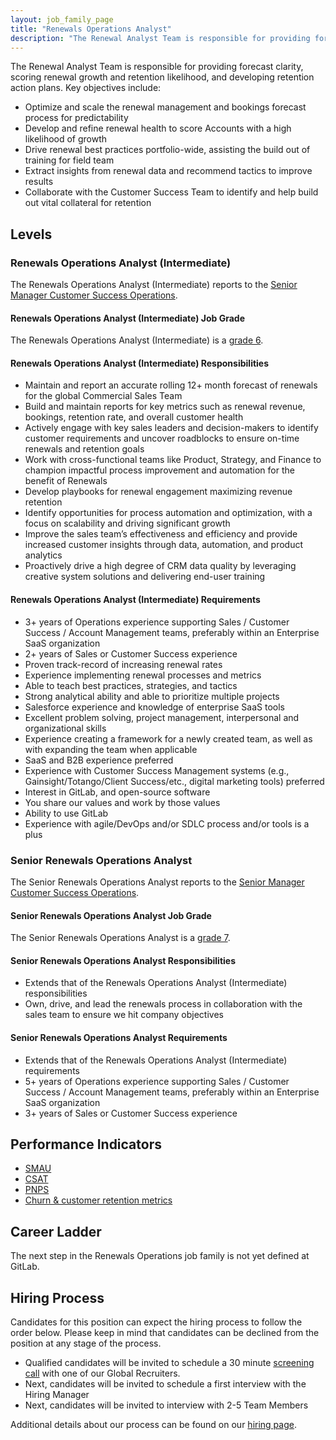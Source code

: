 ```yaml
---
layout: job_family_page
title: "Renewals Operations Analyst"
description: "The Renewal Analyst Team is responsible for providing forecast clarity, scoring renewal growth and retention likelihood, and developing retention action plans."
---
```


The Renewal Analyst Team is responsible for providing forecast clarity, scoring renewal growth and retention likelihood, and developing retention action plans. Key objectives include:

* Optimize and scale the renewal management and bookings forecast process for predictability
* Develop and refine renewal health to score Accounts with a high likelihood of growth 
* Drive renewal best practices portfolio-wide, assisting the build out of training for field team
* Extract insights from renewal data and recommend tactics to improve results
* Collaborate with the Customer Success Team to identify and help build out vital collateral for retention

## Levels 

### Renewals Operations Analyst (Intermediate)

The Renewals Operations Analyst (Intermediate) reports to the [Senior Manager Customer Success Operations](/job-families/sales/sales-operations/#senior-manager-sales-operations).

#### Renewals Operations Analyst (Intermediate) Job Grade

The Renewals Operations Analyst (Intermediate) is a [grade 6](/handbook/total-rewards/compensation/compensation-calculator/#gitlab-job-grades).

#### Renewals Operations Analyst (Intermediate) Responsibilities

* Maintain and report an accurate rolling 12+ month forecast of renewals for the global Commercial Sales Team
* Build and maintain reports for key metrics such as renewal revenue, bookings, retention rate, and overall customer health
* Actively engage with key sales leaders and decision-makers to identify customer requirements and uncover roadblocks to ensure on-time renewals and retention goals
* Work with cross-functional teams like Product, Strategy, and Finance to champion impactful process improvement and automation for the benefit of Renewals
* Develop playbooks for renewal engagement maximizing revenue retention
* Identify opportunities for process automation and optimization, with a focus on scalability and driving significant growth
* Improve the sales team’s effectiveness and efficiency and provide increased customer insights through data, automation, and product analytics
* Proactively drive a high degree of CRM data quality by leveraging creative system solutions and delivering end-user training

#### Renewals Operations Analyst (Intermediate) Requirements

* 3+ years of Operations experience supporting Sales / Customer Success / Account Management teams, preferably within an Enterprise SaaS organization
* 2+ years of Sales or Customer Success experience
* Proven track-record of increasing renewal rates
* Experience implementing renewal processes and metrics
* Able to teach best practices, strategies, and tactics
* Strong analytical ability and able to prioritize multiple projects
* Salesforce experience and knowledge of enterprise SaaS tools
* Excellent problem solving, project management, interpersonal and organizational skills
* Experience creating a framework for a newly created team, as well as with expanding the team when applicable
* SaaS and B2B experience preferred
* Experience with Customer Success Management systems (e.g., Gainsight/Totango/Client Success/etc., digital marketing tools) preferred
* Interest in GitLab, and open-source software
* You share our values and work by those values
* Ability to use GitLab
* Experience with agile/DevOps and/or SDLC process and/or tools is a plus

### Senior Renewals Operations Analyst

The  Senior Renewals Operations Analyst reports to the [Senior Manager Customer Success Operations](/job-families/sales/sales-operations/#senior-manager-sales-operations).

####  Senior Renewals Operations Analyst Job Grade

The  Senior Renewals Operations Analyst is a [grade 7](/handbook/total-rewards/compensation/compensation-calculator/#gitlab-job-grades).

####  Senior Renewals Operations Analyst Responsibilities

* Extends that of the Renewals Operations Analyst (Intermediate) responsibilities
* Own, drive, and lead the renewals process in collaboration with the sales team to ensure we hit company objectives

#### Senior Renewals Operations Analyst Requirements

* Extends that of the Renewals Operations Analyst (Intermediate) requirements
* 5+ years of Operations experience supporting Sales / Customer Success / Account Management teams, preferably within an Enterprise SaaS organization
* 3+ years of Sales or Customer Success experience


## Performance Indicators

* [SMAU](/handbook/sales/performance-indicators/#active-smau-for-paying-customers)
* [CSAT](/handbook/business-ops/metrics/#customer-satisfaction-survey-csat)
* [PNPS](/handbook/product/performance-indicators/#gitlab-com-paid-net-promoter-score-pnps)
* [Churn & customer retention metrics](/handbook/customer-success/vision/#retention-and-reasons-for-churn)

## Career Ladder

The next step in the Renewals Operations job family is not yet defined at GitLab.

## Hiring Process

Candidates for this position can expect the hiring process to follow the order below. Please keep in mind that candidates can be declined from the position at any stage of the process.

* Qualified candidates will be invited to schedule a 30 minute [screening call](/handbook/hiring/interviewing/#screening-call) with one of our Global Recruiters.
* Next, candidates will be invited to schedule a first interview with the Hiring Manager
* Next, candidates will be invited to interview with 2-5 Team Members

Additional details about our process can be found on our [hiring page](/handbook/hiring).
